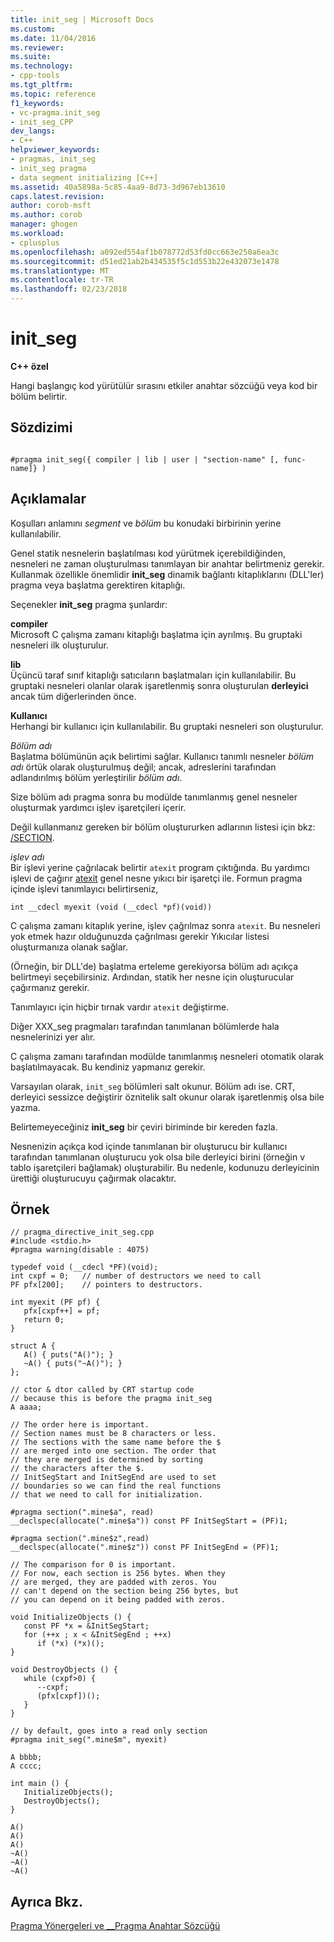 ```yaml
---
title: init_seg | Microsoft Docs
ms.custom: 
ms.date: 11/04/2016
ms.reviewer: 
ms.suite: 
ms.technology:
- cpp-tools
ms.tgt_pltfrm: 
ms.topic: reference
f1_keywords:
- vc-pragma.init_seg
- init_seg_CPP
dev_langs:
- C++
helpviewer_keywords:
- pragmas, init_seg
- init_seg pragma
- data segment initializing [C++]
ms.assetid: 40a5898a-5c85-4aa9-8d73-3d967eb13610
caps.latest.revision: 
author: corob-msft
ms.author: corob
manager: ghogen
ms.workload:
- cplusplus
ms.openlocfilehash: a092ed554af1b078772d53fd0cc663e250a6ea3c
ms.sourcegitcommit: d51ed21ab2b434535f5c1d553b22e432073e1478
ms.translationtype: MT
ms.contentlocale: tr-TR
ms.lasthandoff: 02/23/2018
---
```

# <a name="initseg"></a>init_seg
**C++ özel**  
  
 Hangi başlangıç kod yürütülür sırasını etkiler anahtar sözcüğü veya kod bir bölüm belirtir.  
  
## <a name="syntax"></a>Sözdizimi  
  
```  
  
#pragma init_seg({ compiler | lib | user | "section-name" [, func-name]} )  
```  
  
## <a name="remarks"></a>Açıklamalar  
 Koşulları anlamını *segment* ve *bölüm* bu konudaki birbirinin yerine kullanılabilir.  
  
 Genel statik nesnelerin başlatılması kod yürütmek içerebildiğinden, nesneleri ne zaman oluşturulması tanımlayan bir anahtar belirtmeniz gerekir. Kullanmak özellikle önemlidir **init_seg** dinamik bağlantı kitaplıklarını (DLL'ler) pragma veya başlatma gerektiren kitaplığı.  
  
 Seçenekler **init_seg** pragma şunlardır:  
  
 **compiler**  
 Microsoft C çalışma zamanı kitaplığı başlatma için ayrılmış. Bu gruptaki nesneleri ilk oluşturulur.  
  
 **lib**  
 Üçüncü taraf sınıf kitaplığı satıcıların başlatmaları için kullanılabilir. Bu gruptaki nesneleri olanlar olarak işaretlenmiş sonra oluşturulan **derleyici** ancak tüm diğerlerinden önce.  
  
 **Kullanıcı**  
 Herhangi bir kullanıcı için kullanılabilir. Bu gruptaki nesneleri son oluşturulur.  
  
 *Bölüm adı*  
 Başlatma bölümünün açık belirtimi sağlar. Kullanıcı tanımlı nesneler *bölüm adı* örtük olarak oluşturulmuş değil; ancak, adreslerini tarafından adlandırılmış bölüm yerleştirilir *bölüm adı*.  
  
 Size bölüm adı pragma sonra bu modülde tanımlanmış genel nesneler oluşturmak yardımcı işlev işaretçileri içerir.  
  
 Değil kullanmanız gereken bir bölüm oluştururken adlarının listesi için bkz: [/SECTION](../build/reference/section-specify-section-attributes.md).  
  
 *işlev adı*  
 Bir işlevi yerine çağrılacak belirtir `atexit` program çıktığında. Bu yardımcı işlevi de çağırır [atexit](../c-runtime-library/reference/atexit.md) genel nesne yıkıcı bir işaretçi ile. Formun pragma içinde işlevi tanımlayıcı belirtirseniz,  
  
```  
int __cdecl myexit (void (__cdecl *pf)(void))  
```  
  
 C çalışma zamanı kitaplık yerine, işlev çağrılmaz sonra `atexit`. Bu nesneleri yok etmek hazır olduğunuzda çağrılması gerekir Yıkıcılar listesi oluşturmanıza olanak sağlar.  
  
 (Örneğin, bir DLL'de) başlatma erteleme gerekiyorsa bölüm adı açıkça belirtmeyi seçebilirsiniz. Ardından, statik her nesne için oluşturucular çağırmanız gerekir.  
  
 Tanımlayıcı için hiçbir tırnak vardır `atexit` değiştirme.  
  
 Diğer XXX_seg pragmaları tarafından tanımlanan bölümlerde hala nesnelerinizi yer alır.  
  
 C çalışma zamanı tarafından modülde tanımlanmış nesneleri otomatik olarak başlatılmayacak. Bu kendiniz yapmanız gerekir.  
  
 Varsayılan olarak, `init_seg` bölümleri salt okunur. Bölüm adı ise. CRT, derleyici sessizce değiştirir öznitelik salt okunur olarak işaretlenmiş olsa bile yazma.  
  
 Belirtemeyeceğiniz **init_seg** bir çeviri biriminde bir kereden fazla.  
  
 Nesnenizin açıkça kod içinde tanımlanan bir oluşturucu bir kullanıcı tarafından tanımlanan oluşturucu yok olsa bile derleyici birini (örneğin v tablo işaretçileri bağlamak) oluşturabilir.  Bu nedenle, kodunuzu derleyicinin ürettiği oluşturucuyu çağırmak olacaktır.  
  
## <a name="example"></a>Örnek  
  
```  
// pragma_directive_init_seg.cpp  
#include <stdio.h>  
#pragma warning(disable : 4075)  
  
typedef void (__cdecl *PF)(void);  
int cxpf = 0;   // number of destructors we need to call  
PF pfx[200];    // pointers to destructors.  
  
int myexit (PF pf) {  
   pfx[cxpf++] = pf;  
   return 0;  
}  
  
struct A {  
   A() { puts("A()"); }  
   ~A() { puts("~A()"); }  
};  
  
// ctor & dtor called by CRT startup code   
// because this is before the pragma init_seg  
A aaaa;   
  
// The order here is important.  
// Section names must be 8 characters or less.  
// The sections with the same name before the $  
// are merged into one section. The order that  
// they are merged is determined by sorting  
// the characters after the $.  
// InitSegStart and InitSegEnd are used to set  
// boundaries so we can find the real functions  
// that we need to call for initialization.  
  
#pragma section(".mine$a", read)  
__declspec(allocate(".mine$a")) const PF InitSegStart = (PF)1;  
  
#pragma section(".mine$z",read)  
__declspec(allocate(".mine$z")) const PF InitSegEnd = (PF)1;  
  
// The comparison for 0 is important.  
// For now, each section is 256 bytes. When they  
// are merged, they are padded with zeros. You  
// can't depend on the section being 256 bytes, but  
// you can depend on it being padded with zeros.  
  
void InitializeObjects () {  
   const PF *x = &InitSegStart;  
   for (++x ; x < &InitSegEnd ; ++x)  
      if (*x) (*x)();  
}  
  
void DestroyObjects () {  
   while (cxpf>0) {  
      --cxpf;  
      (pfx[cxpf])();  
   }  
}  
  
// by default, goes into a read only section  
#pragma init_seg(".mine$m", myexit)  
  
A bbbb;   
A cccc;  
  
int main () {  
   InitializeObjects();  
   DestroyObjects();  
}  
```  
  
```Output  
A()  
A()  
A()  
~A()  
~A()  
~A()  
```  
  
## <a name="see-also"></a>Ayrıca Bkz.  
 [Pragma Yönergeleri ve __Pragma Anahtar Sözcüğü](../preprocessor/pragma-directives-and-the-pragma-keyword.md)